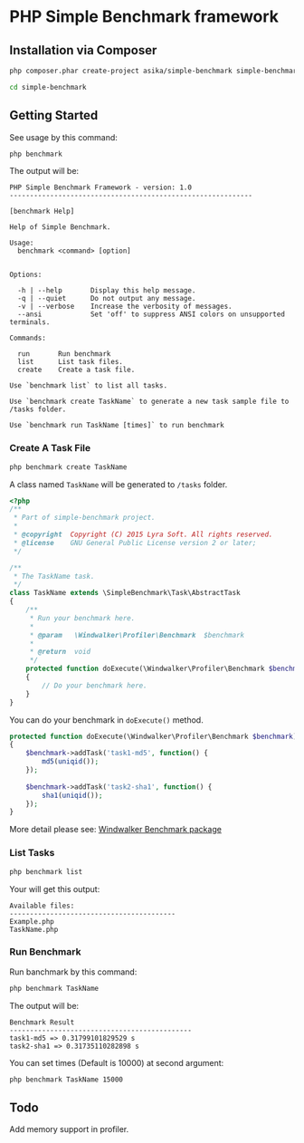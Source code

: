 # PHP Simple Benchmark framework

## Installation via Composer

``` bash
php composer.phar create-project asika/simple-benchmark simple-benchmark 1.*

cd simple-benchmark
```

## Getting Started

See usage by this command:

``` bash
php benchmark
```

The output will be:

```
PHP Simple Benchmark Framework - version: 1.0
------------------------------------------------------------

[benchmark Help]

Help of Simple Benchmark.

Usage:
  benchmark <command> [option]


Options:

  -h | --help       Display this help message.
  -q | --quiet      Do not output any message.
  -v | --verbose    Increase the verbosity of messages.
  --ansi            Set 'off' to suppress ANSI colors on unsupported terminals.

Commands:

  run       Run benchmark
  list      List task files.
  create    Create a task file.

Use `benchmark list` to list all tasks.

Use `benchmark create TaskName` to generate a new task sample file to /tasks folder.

Use `benchmark run TaskName [times]` to run benchmark
```

### Create A Task File

``` bash
php benchmark create TaskName
```

A class named `TaskName` will be generated to `/tasks` folder.

``` php
<?php
/**
 * Part of simple-benchmark project. 
 *
 * @copyright  Copyright (C) 2015 Lyra Soft. All rights reserved.
 * @license    GNU General Public License version 2 or later;
 */

/**
 * The TaskName task.
 */
class TaskName extends \SimpleBenchmark\Task\AbstractTask
{
	/**
	 * Run your benchmark here.
	 *
	 * @param   \Windwalker\Profiler\Benchmark  $benchmark
	 *
	 * @return  void
	 */
	protected function doExecute(\Windwalker\Profiler\Benchmark $benchmark)
	{
		// Do your benchmark here.
	}
}
```

You can do your benchmark in `doExecute()` method.
 
``` php
protected function doExecute(\Windwalker\Profiler\Benchmark $benchmark)
{
    $benchmark->addTask('task1-md5', function() {
        md5(uniqid());
    });
    
    $benchmark->addTask('task2-sha1', function() {
        sha1(uniqid());
    });
}
```

More detail please see: [Windwalker Benchmark package](https://github.com/ventoviro/windwalker-profiler)

### List Tasks

``` bash
php benchmark list
```

Your will get this output:

```
Available files:
-----------------------------------------
Example.php
TaskName.php
```

### Run Benchmark

Run banchmark by this command:

``` bash
php benchmark TaskName
```

The output will be:

```
Benchmark Result
---------------------------------------------
task1-md5 => 0.31799101829529 s
task2-sha1 => 0.31735110282898 s
```

You can set times (Default is 10000) at second argument:

``` bash
php benchmark TaskName 15000
```

## Todo

Add memory support in profiler.

